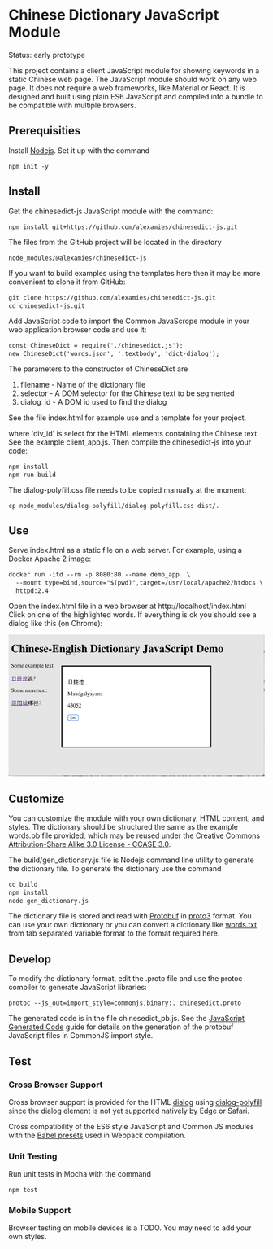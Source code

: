 # Chinese Dictionary JavaScript Module
Status: early prototype

This project contains a client JavaScript module for showing keywords in a
static Chinese web page. The JavaScript module should work on any web page.
It does not require a web frameworks, like Material or React. It is designed
and built using plain ES6 JavaScript and compiled into a bundle to be compatible
with multiple browsers.

## Prerequisities
Install [Nodejs](https://nodejs.org). Set it up with the command
```
npm init -y
```

## Install
Get the chinesedict-js JavaScript module with the command:
```
npm install git+https://github.com/alexamies/chinesedict-js.git
```

The files from the GitHub project will be located in the directory
```
node_modules/@alexamies/chinesedict-js
```

If you want to build examples using the templates here then it may be more
convenient to clone it from GitHub:
```
git clone https://github.com/alexamies/chinesedict-js.git
cd chinesedict-js.git
```

Add JavaScript code to import the Common JavaScrope module in your web
application browser code and use it:
```
const ChineseDict = require('./chinesedict.js');
new ChineseDict('words.json', '.textbody', 'dict-dialog');
```

The parameters to the constructor of ChineseDict are

1. filename - Name of the dictionary file
2. selector - A DOM selector for the Chinese text to be segmented
3. dialog_id - A DOM id used to find the dialog

See the file index.html for example use and a template for your project.

where 'div_id' is select for the HTML elements containing the Chinese text.
See the example client_app.js. Then compile the chinesedict-js into your code:
```
npm install
npm run build
```

The dialog-polyfill.css file needs to be copied manually at the moment:
```
cp node_modules/dialog-polyfill/dialog-polyfill.css dist/.
```

## Use
Serve index.html as a static file on a web server. For example, using a Docker
Apache 2 image:
```
docker run -itd --rm -p 8080:80 --name demo_app  \
  --mount type=bind,source="$(pwd)",target=/usr/local/apache2/htdocs \
  httpd:2.4
```
Open the index.html file in a web browser at http://localhost/index.html
Click on one of the highlighted words. If everything is ok you should see a
dialog like this (on Chrome):

<img
src='https://github.com/alexamies/chinesedict-js/blob/master/screenshot.png'/>

## Customize
You can customize the module with your own dictionary, HTML content, and styles.
The dictionary should be structured the same as the example words.pb file
provided, which may be reused under the [Creative Commons Attribution-Share
Alike 3.0 License - CCASE 3.0](https://creativecommons.org/licenses/by-sa/3.0/).

The build/gen_dictionary.js file is Nodejs command line utility to generate
the dictionary file. To generate the dictionary use the command

```
cd build
npm install
node gen_dictionary.js 
```

The dictionary file is stored and read with
[Protobuf](https://developers.google.com/protocol-buffers/) in 
[proto3](https://developers.google.com/protocol-buffers/docs/proto3) format.
You can use your own dictionary or you can convert a dictionary like 
[words.txt](https://github.com/alexamies/chinesenotes.com/tree/master/data/words.txt)
from tab separated variable format to the format required here.

## Develop
To modify the dictionary format, edit the .proto file and use the protoc
compiler to generate JavaScript libraries:
```
protoc --js_out=import_style=commonjs,binary:. chinesedict.proto
```

The generated code is in the file chinesedict_pb.js. See the [JavaScript
Generated
Code](https://developers.google.com/protocol-buffers/docs/reference/javascript-generated)
guide for details on the generation of the protobuf JavaScript files in
CommonJS import style.

## Test
### Cross Browser Support
Cross browser support is provided for the HTML
[dialog](https://developer.mozilla.org/en-US/docs/Web/HTML/Element/dialog)
using [dialog-polyfill](https://github.com/GoogleChrome/dialog-polyfill) since
the dialog element is not yet supported natively by Edge or Safari.

Cross compatibility of the ES6 style JavaScript and Common JS modules with the
[Babel presets](https://babeljs.io/docs/en/presets) used in Webpack compilation.

### Unit Testing
Run unit tests in Mocha with the command
```
npm test
```

### Mobile Support
Browser testing on mobile devices is a TODO. You may need to add your own
styles. 
